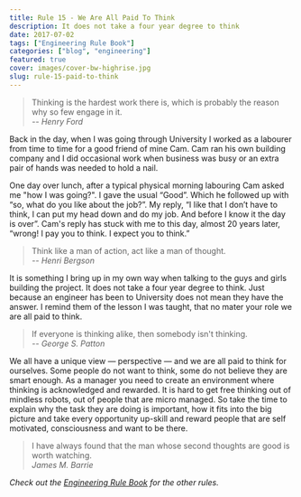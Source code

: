 ```yaml
---
title: Rule 15 - We Are All Paid To Think
description: It does not take a four year degree to think
date: 2017-07-02
tags: ["Engineering Rule Book"]
categories: ["blog", "engineering"]
featured: true
cover: images/cover-bw-highrise.jpg
slug: rule-15-paid-to-think
---
```


> Thinking is the hardest work there is, which is probably the reason why so few engage in it.<br/><cite>-- Henry Ford</cite>

Back in the day, when I was going through University I worked as a labourer from time to time for a good friend of mine Cam. Cam ran his own building company and I did occasional work when business was busy or an extra pair of hands was needed to hold a nail.

One day over lunch, after a typical physical morning labouring Cam asked me "how I was going?". I gave the usual “Good”. Which he followed up with “so, what do you like about the job?”. My reply, “I like that I don’t have to think, I can put my head down and do my job. And before I know it the day is over”. Cam's reply has stuck with me to this day, almost 20 years later, “wrong! I pay you to think. I expect you to think.”

> Think like a man of action, act like a man of thought.<br/><cite>-- Henri Bergson</cite>

It is something I bring up in my own way when talking to the guys and girls building the project. It does not take a four year degree to think. Just because an engineer has been to University does not mean they have the answer. I remind them of the lesson I was taught, that no mater your role we are all paid to think.

> If everyone is thinking alike, then somebody isn't thinking.<br/><cite>-- George S. Patton</cite>

We all have a unique view — perspective — and we are all paid to think for ourselves. Some people do not want to think, some do not believe they are smart enough.  As a manager you need to create an environment where thinking is acknowledged and rewarded. It is hard to get free thinking out of mindless robots, out of people that are micro managed. So take the time to explain why the task they are doing is important, how it fits into the big picture and take every opportunity up-skill and reward people that are self motivated, consciousness and want to be there.

> I have always found that the man whose second thoughts are good is worth watching.<br/><cite>James M. Barrie</cite>

_Check out the [Engineering Rule Book](https://ianteda.com/engineering/rule-book.html) for the other rules._
